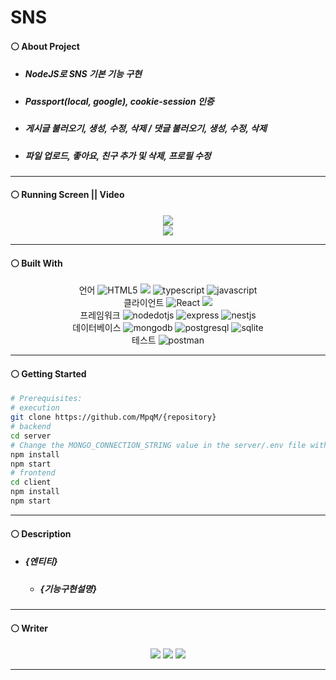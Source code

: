 # SNS
#### ⚪ About Project
* ##### NodeJS로 SNS 기본 기능 구현
* ##### Passport(local, google), cookie-session 인증
* ##### 게시글 불러오기, 생성, 수정, 삭제 / 댓글 불러오기, 생성, 수정, 삭제
* ##### 파일 업로드, 좋아요, 친구 추가 및 삭제, 프로필 수정

- - -

#### ⚪ Running Screen || Video
<p align ="center">
  <a href="https://www.youtube.com/watch?v=-PwSEkOKk4E"><img src ="https://img.shields.io/badge/youtube-FF0000.svg?&style=for-the-badge&logo=youtube&logoColor=white"/></a>
  </br>
  <img src="https://github.com/MpqM/NodeJS_SNS/assets/79093184/f6eb123c-2485-409c-9d8c-6decdce00eb1">
</p>

- - -

#### ⚪ Built With
<p align ="center">
  언어
  <img alt="HTML5" src ="https://img.shields.io/badge/HTML5-E34F26.svg?&style=for-the-badge&logo=HTML5&logoColor=white"/>
  <img altt="CSS3"src="https://img.shields.io/badge/CSS-1572B6?style=for-the-badge&logo=CSS3&logoColor=white">
  <img alt="typescript" src ="https://img.shields.io/badge/typescript-3178C6.svg?&style=for-the-badge&logo=typescript&logoColor=white"/>
  <img alt="javascript" src ="https://img.shields.io/badge/javascript-F7DF1E.svg?&style=for-the-badge&logo=javascript&logoColor=white"/>
  <br/>
  클라이언트 
  <img alt="React" src ="https://img.shields.io/badge/react-61DAFB.svg?&style=for-the-badge&logo=React&logoColor=white"/>
  <img src ="https://img.shields.io/badge/ejs-B4CA65.svg?&style=for-the-badge&logo=ejs&logoColor=white"/>
  <br/>
  프레임워크  
  <img alt="nodedotjs" src ="https://img.shields.io/badge/nodejs-339933.svg?&style=for-the-badge&logo=nodedotjs&logoColor=white"/>
  <img alt="express" src ="https://img.shields.io/badge/express-339933.svg?&style=for-the-badge&logo=express&logoColor=white"/>
  <img alt="nestjs" src ="https://img.shields.io/badge/nestjs-E0234E.svg?&style=for-the-badge&logo=nestjs&logoColor=white"/>
  <br/>
  데이터베이스
  <img alt="mongodb" src ="https://img.shields.io/badge/mongodb-339933.svg?&style=for-the-badge&logo=mongodb&logoColor=white"/>
  <img alt="postgresql" src ="https://img.shields.io/badge/postgresql-4169E1.svg?&style=for-the-badge&logo=postgresql&logoColor=white"/>
  <img alt="sqlite" src ="https://img.shields.io/badge/sqlite-003B57.svg?&style=for-the-badge&logo=sqlite&logoColor=white"/>
  <br/>
  테스트
  <img alt="postman" src ="https://img.shields.io/badge/postman-FF6C37.svg?&style=for-the-badge&logo=postman&logoColor=white"/>
</p>

- - -

#### ⚪ Getting Started
```bash
# Prerequisites:
# execution
git clone https://github.com/MpqM/{repository}
# backend
cd server
# Change the MONGO_CONNECTION_STRING value in the server/.env file with yours
npm install
npm start
# frontend
cd client
npm install
npm start
```

- - -

#### ⚪ Description 
* ##### {엔티티}
    * ##### {기능구현설명}


- - -

#### ⚪ Writer
<p align ="center">
  <img src ="https://img.shields.io/badge/gmail-EA4335.svg?&style=for-the-badge&logo=gmail&logoColor=white"/></a> <a href = "https://github.com/MpqM"><img src ="https://img.shields.io/badge/GitHub-181717.svg?&style=for-the-badge&logo=GitHub&logoColor=white"/></a> <a href = "https://MpqM.tistory.com/"> <img src ="https://img.shields.io/badge/tistory-000000.svg?&style=for-the-badge&logo=Tistory&logoColor=white"/></a>
</p>

- - -
